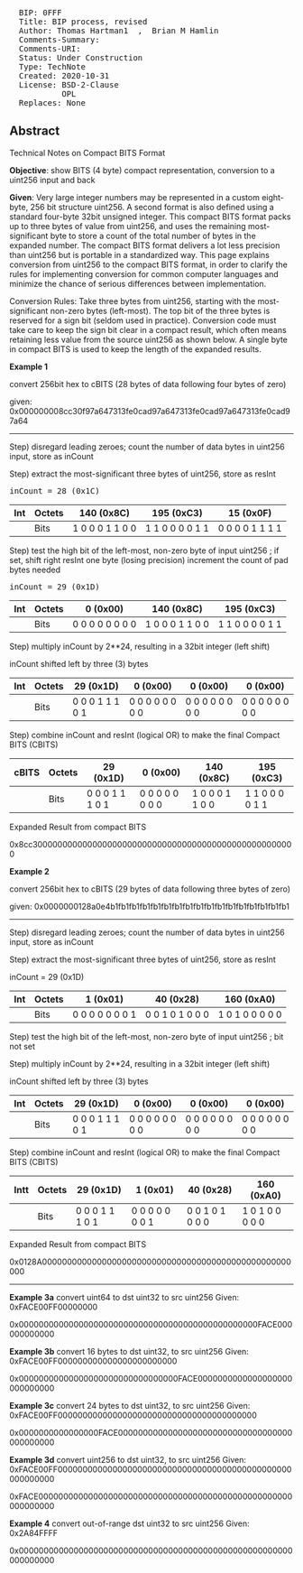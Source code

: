 <pre>
  BIP: 0FFF
  Title: BIP process, revised
  Author: Thomas Hartman1  <email@gmail.com>,  Brian M Hamlin  <email@other.com>
  Comments-Summary: 
  Comments-URI: 
  Status: Under Construction
  Type: TechNote
  Created: 2020-10-31
  License: BSD-2-Clause
           OPL
  Replaces: None
</pre>

## Abstract ##

Technical Notes on Compact BITS Format 

**Objective**: show BITS (4 byte) compact representation, conversion to a uint256 input and back

**Given**: Very large integer numbers may be represented in a custom eight-byte, 256 bit structure uint256. A second format is also defined using a standard four-byte 32bit unsigned integer. This compact BITS format packs up to three bytes of value from uint256, and uses the remaining most-significant byte to store a count of the total number of bytes in the expanded number. The compact BITS format delivers a lot less precision than uint256 but is portable in a standardized way. This page explains conversion from uint256 to the compact BITS format, in order to clarify the rules for implementing conversion for common computer languages and minimize the chance of serious differences between implementation.

Conversion Rules: Take three bytes from uint256, starting with the most-significant non-zero bytes (left-most). The top bit of the three bytes is reserved for a sign bit (seldom used in practice). Conversion code must take care to keep the sign bit clear in a compact result, which often means retaining less value from the source uint256 as shown below. A single byte in compact BITS is used to keep the length of the expanded results.



**Example 1** 

convert 256bit hex to cBITS  (28 bytes of data following four bytes of zero)

given:  0x000000008cc30f97a647313fe0cad97a647313fe0cad97a647313fe0cad97a64

--------------------------------------------------------------------------

Step) disregard leading zeroes; count the number of data bytes in uint256 input, store as inCount

Step) extract the most-significant three bytes of uint256, store as resInt

<pre>inCount = 28 (0x1C)</pre>

| **Int** | Octets |   140 (0x8C)   |   195 (0xC3)  |   15 (0x0F)    |
|--------|--------|-----------------|-----------------|-----------------|
|        | Bits   | 1 0 0 0 1 1 0 0 | 1 1 0 0 0 0 1 1 | 0 0 0 0 1 1 1 1 |


Step) test the high bit of the left-most, non-zero byte of input uint256 ;
      if set,
      shift right resInt one byte (losing precision)
      increment the count of pad bytes needed

<pre>inCount = 29 (0x1D)</pre>

| **Int** | Octets |   0 (0x00)    |  140 (0x8C)   |  195 (0xC3)   |
|--------|--------|-----------------|-----------------|-----------------|
|        | Bits   | 0 0 0 0 0 0 0 0 | 1 0 0 0 1 1 0 0 | 1 1 0 0 0 0 1 1 |


Step) multiply inCount by 2**24, resulting in a 32bit integer (left shift)

inCount shifted left by three (3) bytes


| **Int** | Octets |    29 (0x1D)    |     0 (0x00)    |     0 (0x00)    |     0 (0x00)    |
|---------|--------|-----------------|-----------------|-----------------|-----------------|
|         | Bits   | 0 0 0 1 1 1 0 1 | 0 0 0 0 0 0 0 0 | 0 0 0 0 0 0 0 0 | 0 0 0 0 0 0 0 0 |


Step) combine inCount and resInt (logical OR) to make the final Compact BITS (CBITS)


|**cBITS**| Octets |    29 (0x1D)    |     0 (0x00)    |    140 (0x8C)   |    195 (0xC3)   |
|--------|--------|-----------------|-----------------|-----------------|-----------------|
|        | Bits  | 0 0 0 1 1 1 0 1 | 0 0 0 0 0 0 0 0 | 1 0 0 0 1 1 0 0 | 1 1 0 0 0 0 1 1 |


Expanded Result from compact BITS

0x8cc30000000000000000000000000000000000000000000000000000


**Example 2**  

convert 256bit hex to cBITS (29 bytes of data following three bytes of zero)

given:  0x0000000128a0e4b1fb1fb1fb1fb1fb1fb1fb1fb1fb1fb1fb1fb1fb1fb1fb1fb1

--------------------------------------------------------------------------

Step) disregard leading zeroes; count the number of data bytes in uint256 input, store as inCount

Step) extract the most-significant three bytes of uint256, store as resInt

 inCount = 29 (0x1D)

| **Int** | Octets |     1 (0x01)    |     40 (0x28)   |    160 (0xA0)   |
|--------|--------|-----------------|-----------------|-----------------|
|        | Bits | 0 0 0 0 0 0 0 1 | 0 0 1 0 1 0 0 0 | 1 0 1 0 0 0 0 0 |


Step) test the high bit of the left-most, non-zero byte of input uint256 ; bit not set

Step) multiply inCount by 2**24, resulting in a 32bit integer (left shift)

inCount shifted left by three (3) bytes


| **Int** | Octets |    29 (0x1D)    |     0 (0x00)    |     0 (0x00)    |     0 (0x00)    |
|---------|--------|-----------------|-----------------|-----------------|-----------------|
|         | Bits | 0 0 0 1 1 1 0 1 | 0 0 0 0 0 0 0 0 | 0 0 0 0 0 0 0 0 | 0 0 0 0 0 0 0 0 |


Step) combine inCount and resInt (logical OR) to make the final Compact BITS (CBITS)


| **Int**t | Octets |    29 (0x1D)    |     1 (0x01)    |     40 (0x28)   |    160 (0xA0)   |
|---------|--------|-----------------|-----------------|-----------------|-----------------|
|         | Bits | 0 0 0 1 1 1 0 1 | 0 0 0 0 0 0 0 1 | 0 0 1 0 1 0 0 0 | 1 0 1 0 0 0 0 0 |


Expanded Result from compact BITS

0x0128A00000000000000000000000000000000000000000000000000000


-------------------------------------------------------------


**Example 3a**   convert uint64 to dst uint32 to src uint256
  Given:    0xFACE00FF00000000

0x000000000000000000000000000000000000000000000000FACE000000000000



**Example 3b**   convert  16 bytes to dst uint32, to src uint256
  Given:    0xFACE00FF000000000000000000000000

  0x00000000000000000000000000000000FACE0000000000000000000000000000


**Example 3c**   convert  24 bytes to dst uint32, to src uint256
  Given:    0xFACE00FF0000000000000000000000000000000000000000

  0x0000000000000000FACE00000000000000000000000000000000000000000000


**Example 3d**   convert  uint256 to dst uint32, to src uint256
  Given:    0xFACE00FF00000000000000000000000000000000000000000000000000000000

  0xFACE000000000000000000000000000000000000000000000000000000000000


**Example 4**   convert out-of-range dst uint32 to src uint256
  Given:    0x2A84FFFF

  0x0000000000000000000000000000000000000000000000000000000000000000

